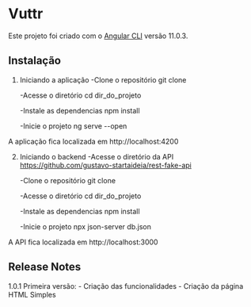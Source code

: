 # Vuttr

Este projeto foi criado com o  [Angular CLI](https://github.com/angular/angular-cli) versão 11.0.3.

## Instalação
1. Iniciando a aplicação
    -Clone o repositório
    git clone

    -Acesse o diretório
    cd dir_do_projeto

    -Instale as dependencias
    npm install

    -Inicie o projeto
    ng serve --open

A aplicação fica localizada em http://localhost:4200

2. Iniciando o backend
    -Acesse o diretório da API
    https://github.com/gustavo-startaideia/rest-fake-api

    -Clone o repositório
    git clone

    -Acesse o diretório
    cd dir_do_projeto

    -Instale as dependencias
    npm install

    -Inicie o projeto
    npx json-server db.json

A API fica localizada em http://localhost:3000

## Release Notes
1.0.1
Primeira versão:
    - Criação das funcionalidades
    - Criação da página HTML Simples